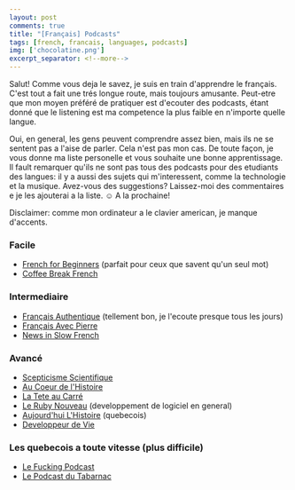 ```yaml
---
layout: post
comments: true
title: "[Français] Podcasts"
tags: [french, francais, languages, podcasts]
img: ['chocolatine.png']
excerpt_separator: <!--more-->
---
```


Salut! Comme vous deja le savez, je suis en train d'apprendre le français. C'est tout a fait une trés longue route, mais toujours amusante. Peut-etre que mon moyen préféré de pratiquer est d'ecouter des podcasts, étant donné que le listening est ma competence la plus faible en n'importe quelle langue.
<!--more-->
Oui, en general, les gens peuvent comprendre assez bien, mais ils ne se sentent pas a l'aise de parler. Cela n'est pas mon cas. De toute façon, je vous donne ma liste personelle et vous souhaite une bonne apprentissage. Il fault remarquer qu'ils ne sont pas tous des podcasts pour des etudiants des langues: il y a aussi des sujets qui m'interessent, comme la technologie et la musique. Avez-vous des suggestions? Laissez-moi des commentaires e je les ajouterai a la liste. ☺️ A la prochaine!

Disclaimer: comme mon ordinateur a le clavier american, je manque d'accents.

### Facile

- [French for Beginners](https://itunes.apple.com/ca/podcast/french-for-beginners/id582330874?mt=2) (parfait pour ceux que savent qu'un seul mot)
- [Coffee Break French](https://itunes.apple.com/ca/podcast/coffee-break-french-two-minute-challenge/id926980081?mt=2)

### Intermediaire

- [Français Authentique](https://itunes.apple.com/ca/podcast/podcast-francais-authentique/id500549470?mt=2) (tellement bon, je l'ecoute presque tous les jours)
- [Français Avec Pierre](https://itunes.apple.com/ca/podcast/learn-french-with-french-podcasts-fran%C3%A7ais-avec-pierre/id972673390?mt=2)
- [News in Slow French](https://itunes.apple.com/ca/podcast/french-podcast/id427774337?mt=2)

### Avancé

- [Scepticisme Scientifique](https://itunes.apple.com/ca/podcast/scepticisme-scientifique/id322099929?mt=2)
- [Au Coeur de l'Histoire](https://itunes.apple.com/ca/podcast/au-c%C5%93ur-de-lhistoire-de-franck-ferrand/id423534806?mt=2)
- [La Tete au Carré](https://itunes.apple.com/ca/podcast/la-t%C3%AAte-au-carr%C3%A9/id294060079?mt=2)
- [Le Ruby Nouveau](https://itunes.apple.com/ca/podcast/le-ruby-nouveau/id1211857817?mt=2) (developpement de logiciel en general)
- [Aujourd'hui L'Histoire](https://itunes.apple.com/ca/podcast/aujourdhui-lhistoire/id1040170456?mt=2) (quebecois)
- [Developpeur de Vie](http://feeds.soundcloud.com/users/soundcloud:users:328302816/sounds.rss
)

### Les quebecois a toute vitesse (plus difficile)

- [Le Fucking Podcast](https://itunes.apple.com/ca/podcast/le-f-ing-podcast/id1153019627?mt=2)
- [Le Podcast du Tabarnac](https://itunes.apple.com/ca/podcast/le-podcast-du-tabarnac/id1094569432?mt=2)
